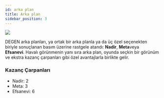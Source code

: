 ```yaml
---
id: arka plan
title: Arka plan
sidebar_position: 3
---
```


![](/img/rngBackgrounds.gif)

DEGEN arka planları, ya ortak bir arka planla ya da üç özel seçenekten biriyle sonuçlanan basım üzerine rastgele atandı: **Nadir**, **Meta**veya **Efsanevi**. Havalı görünmenin yanı sıra arka plan, oyunda seçkin bir görünüm ve ekstra kazanç çarpanları gibi özel avantajlarla birlikte gelir.

### Kazanç Çarpanları

- Nadir: 2
- Meta: 3
- Efsanevi: 6
